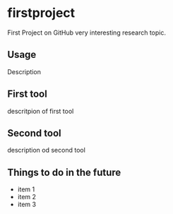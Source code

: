 # firstproject
First Project on GitHub
very interesting research topic.

## Usage
Description

## First tool
descritpion of first tool

## Second tool
description od second tool
## Things to do in the future
- item 1
- item 2
- item 3

